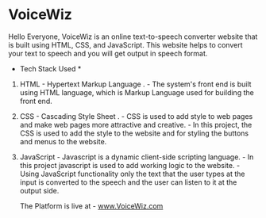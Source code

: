 # VoiceWiz
Hello Everyone, VoiceWiz is an online text-to-speech converter website that is built using HTML, CSS, and JavaScript.
This website helps to convert your text to speech and you will get output in speech format.

* Tech Stack Used *

1) HTML - Hypertext Markup Language .
         - The system's front end is built using HTML language, which is Markup Language used for building the front end.
  
2) CSS - Cascading Style Sheet .
       -  CSS is used to add style to web pages and make web pages more attractive and creative.
       -  In this project, the CSS is used to add the style to the website and for styling
          the buttons and menus to the website.

3) JavaScript - Javascript is a dynamic client-side scripting language.
              - In this project javascript is used to add working logic
                to the website.
              - Using JavaScript functionality only the text that the user
                types at the input is converted to the speech
                and the user can listen to it at the output side.


   The Platform is live at - www.VoiceWiz.com
   
      
